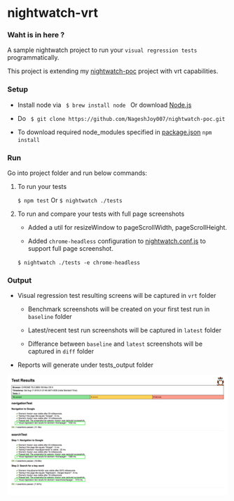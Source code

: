 # nightwatch-vrt


### Waht is in here ?

A sample nightwatch project to run your ` visual regression tests ` programmatically.

This project is extending my [nightwatch-poc](https://github.com/NageshJoy007/nightwatch-poc) project with vrt capabilities.


### Setup 

* Install node via `  $ brew install node  ` Or download [Node.js](https://nodejs.org/en/download/)

* Do  `  $ git clone https://github.com/NageshJoy007/nightwatch-poc.git  `

* To download required node_modules specified in [package.json](./package.json)  `npm install`

### Run

Go into project folder and run below commands:

1) To run your tests

   ` $ npm test `      Or       ` $ nightwatch ./tests  `

2) To run and compare your tests with full page screenshots

    - Added a util for resizeWindow to pageScrollWidth, pageScrollHeight.
    
    - Added `chrome-headless` configuration to [nightwatch.conf.js](./nightwatch.conf.js) to support full page screenshot.

   ` $ nightwatch ./tests -e chrome-headless `

### Output

* Visual regression test resulting screens will be captured in ` vrt ` folder

    - Benchmark screenshots will be created on your first test run in ` baseline ` folder

    - Latest/recent test run screenshots will be captured in ` latest ` folder

    - Differance between ` baseline ` and ` latest ` screenshots will be captured in ` diff ` folder

* Reports will generate under tests_output folder


![Report sample against google.com](nightwatch-vrt-report.png)



